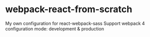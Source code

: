 # webpack-react-from-scratch
My own configuration for react-webpack-sass
Support webpack 4 configuration mode: development & production
